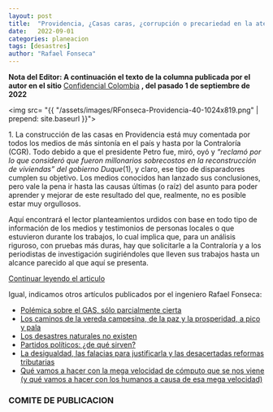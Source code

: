 ```yaml
---
layout: post
title:  "Providencia, ¿Casas caras, ¿corrupción o precariedad en la atención de desastres?"
date:   2022-09-01
categories: planeacion
tags: [desastres]
author: "Rafael Fonseca"
---
```


<b>Nota del Editor: A continuación el texto de la columna publicada por el autor en el sitio</b> <a href="//confidencialcolombia.com">Confidencial Colombia</a> <b>, del pasado 1 de septiembre de 2022</b>

<img src= "{{ "/assets/images/RFonseca-Providencia-40-1024x819.png" | prepend: site.baseurl }}">


<p>1. La construcción de las casas en Providencia está muy comentada por todos los medios de más sintonía en el país y hasta por la Contraloría (CGR). Todo debido a que el presidente Petro fue, miró, oyó y <i>“reclamó por lo que consideró que fueron millonarios sobrecostos en la reconstrucción de viviendas” del gobierno Duque</i>(1), y claro, ese tipo de disparadores cumplen su objetivo. Los medios conocidos han lanzado sus conclusiones, pero vale la pena ir hasta las causas últimas (o raíz) del asunto para poder aprender y mejorar de este resultado del que, realmente, no es posible estar muy orgullosos. </p>
<p>
Aquí encontrará el lector planteamientos urdidos con base en todo tipo de información de los medios y testimonios de personas locales o que estuvieron durante los trabajos, lo cual implica que, para un análisis riguroso, con pruebas más duras, hay que solicitarle a la Contraloría y a los periodistas de investigación sugiriéndoles que lleven sus trabajos hasta un alcance parecido al que aquí se presenta.</p>

<p><a href="//confidencialcolombia.com/opinion/providencia-casas-caras-corrupcion-o-precariedad-en-la-atencion-de-desastres-1-costo-alto/2022/09/01/">Continuar leyendo el articulo</a>
</p>

Igual, indicamos otros artículos publicados por el ingeniero Rafael Fonseca:

- <a href="//confidencialcolombia.com/opinion/polemica-sobre-el-gas-solo-parcialmente-cierta/2022/08/20/"> Polémica sobre el GAS, sólo parcialmente cierta</a>
- [Los caminos de la vereda campesina, de la paz y la prosperidad, a pico y pala](https://confidencialcolombia.com/opinion/los-caminos-de-la-vereda-campesina-de-la-paz-y-la-prosperidad-a-pico-y-pala/2022/07/22)
- [Los desastres naturales no existen](https://confidencialcolombia.com/opinion/los-desastres-naturales-no-existen/2022/02/16/)
- [Partidos políticos: ¿de qué sirven?](https://confidencialcolombia.com/lo-mas-confidencial/partidos-politicos-de-que-sirven/2021/12/12/)
- [La desigualdad, las falacias para justificarla y las desacertadas reformas tributarias](https://confidencialcolombia.com/lo-mas-confidencial/la-desigualdad-las-falacias-para-justificarla-y-las-desacertadas-reformas-tributarias/2021/04/18/)
- [Qué vamos a hacer con la mega velocidad de cómputo que se nos viene (y qué vamos a hacer con los humanos a causa de esa mega velocidad)](https://confidencialcolombia.com/lo-mas-confidencial/que-vamos-a-hacer-con-la-mega-velocidad-de-computo-que-se-nos-viene-y-que-vamos-a-hacer-con-los-humanos-a-causa-de-esa-mega-velocidad/2021/04/11/)

### COMITE DE PUBLICACION
